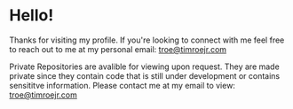 # Hello!

Thanks for visiting my profile. If you're looking to connect with me feel free to reach out to me at my personal email: troe@timroejr.com

Private Repositories are avalible for viewing upon request. They are made private since they contain code that is still under development or contains sensititve information.
Please contact me at my email to view: troe@timroejr.com
